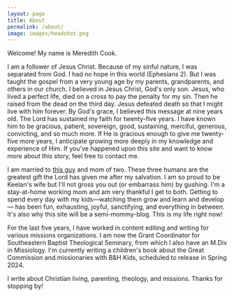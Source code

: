 ```yaml
---
layout: page
title: About
permalink: /about/
image: images/headshot.png
---
```


Welcome! My name is Meredith Cook. 

I am a follower of Jesus Christ. Because of my sinful nature, I was separated from God. I had no hope in this world (Ephesians 2). But I was taught the gospel from a very young age by my parents, grandparents, and others in our church. I believed in Jesus Christ, God's only son. Jesus, who lived a perfect life, died on a cross to pay the penalty for my sin. Then he raised from the dead on the third day. Jesus defeated death so that I might live with him forever. By God's grace, I believed this message at nine years old. The Lord has sustained my faith for twenty-five years. I have known him to be gracious, patient, sovereign, good, sustaining, merciful, generous, convicting, and so much more. If He is gracious enough to give me twenty-five more years, I anticipate growing more deeply in my knowledge and experience of Him. If you've happened upon this site and want to know more about this story, feel free to contact me.

I am married to  <u><a href="http://keelancook.com">this guy</a></u> and mom of two. These three humans are the greatest gift the Lord has given me after my salvation. I am so proud to be Keelan's wife but I'll not gross you out (or embarrass him) by gushing. I'm a stay-at-home working mom and am very thankful I get to both. Getting to spend every day with my kids—watching them grow and learn and develop— has been fun, exhausting, joyful, sanctifying, and everything in between. It's also why this site will be a semi-mommy-blog. This is my life right now!

For the last five years, I have worked in content editing and writing for various missions organizations. I am now the Grant Coordinator for Southeastern Baptist Theological Seminary, from which I also have an M.Div in Missiology. I'm currently writing a children's book about the Great Commission and missionaries with B&H Kids, scheduled to release in Spring 2024. 

I write about Christian living, parenting, theology, and missions. Thanks for stopping by!
